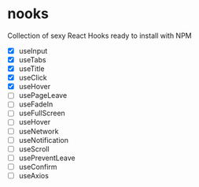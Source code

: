 # nooks

Collection of sexy React Hooks ready to install with NPM

- [x] useInput
- [x] useTabs
- [x] useTitle
- [x] useClick
- [x] useHover 
- [ ] usePageLeave
- [ ] useFadeIn
- [ ] useFullScreen
- [ ] useHover
- [ ] useNetwork
- [ ] useNotification
- [ ] useScroll
- [ ] usePreventLeave
- [ ] useConfirm
- [ ] useAxios
